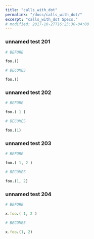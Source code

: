```yaml
---
title: "calls_with_dot"
permalink: "/docs/calls_with_dot/"
excerpt: "calls_with_dot Specs."
# modified: 2017-10-27T16:25:30-04:00
---
```

### unnamed test 201
```ruby
# BEFORE

foo.()

```
```ruby
# BECOMES

foo.()

```
### unnamed test 202
```ruby
# BEFORE

foo.( 1 )

```
```ruby
# BECOMES

foo.(1)

```
### unnamed test 203
```ruby
# BEFORE

foo.( 1, 2 )

```
```ruby
# BECOMES

foo.(1, 2)

```
### unnamed test 204
```ruby
# BEFORE

x.foo.( 1, 2 )

```
```ruby
# BECOMES

x.foo.(1, 2)
```
